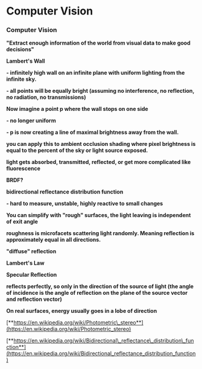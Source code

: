# Computer Vision

### **Computer Vision**

**"Extract enough information of the world from visual data to make good decisions"**  


**Lambert's Wall**

**- infinitely high wall on an infinite plane with uniform lighting from the infinite sky.**

**- all points will be equally bright \(assuming no interference, no reflection, no radiation, no transmissions\)**  


**Now imagine a point p where the wall stops on one side**

**- no longer uniform**

**- p is now creating a line of maximal brightness away from the wall.**  


**you can apply this to ambient occlusion shading where pixel brightness is equal to the percent of the sky or light source exposed.**  


**light gets absorbed, transmitted, reflected, or get more complicated like fluorescence**  


**BRDF?**

**bidirectional reflectance distribution function**

**- hard to measure, unstable, highly reactive to small changes**  


**You can simplify with "rough" surfaces, the light leaving is independent of exit angle**

**roughness is microfacets scattering light randomly. Meaning reflection is approximately equal in all directions.**

**"diffuse" reflection**

**Lambert's Law**  


**Specular Reflection**

**reflects perfectly, so only in the direction of the source of light \(the angle of incidence is the angle of reflection on the plane of the source vector and reflection vector\)**  


**On real surfaces, energy usually goes in a lobe of direction**  


[**https://en.wikipedia.org/wiki/Photometric\_stereo**](https://en.wikipedia.org/wiki/Photometric_stereo)

[**https://en.wikipedia.org/wiki/Bidirectional\_reflectance\_distribution\_function**](https://en.wikipedia.org/wiki/Bidirectional_reflectance_distribution_function)  


